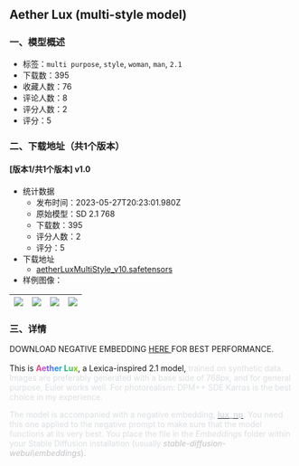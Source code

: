 ## Aether Lux (multi-style model)
### 一、模型概述

- 标签：`multi purpose`, `style`, `woman`, `man`, `2.1`
- 下载数：395
- 收藏人数：76
- 评论人数：8
- 评分人数：2
- 评分：5

### 二、下载地址（共1个版本）

#### [版本1/共1个版本] v1.0

- 统计数据
  - 发布时间：2023-05-27T20:23:01.980Z
  - 原始模型：SD 2.1 768
  - 下载数：395
  - 评分人数：2
  - 评分：5
- 下载地址
  - [aetherLuxMultiStyle_v10.safetensors](https://civitai.com/api/download/models/81037)
- 样例图像：

| <img src="https://image.civitai.com/xG1nkqKTMzGDvpLrqFT7WA/4d68e6c0-cbde-4722-b2d4-83f8fadf52a7/width=450/912584.jpeg" /> | <img src="https://image.civitai.com/xG1nkqKTMzGDvpLrqFT7WA/2f475b3f-9295-43ce-bbda-b40877f16b8f/width=450/1113746.jpeg" /> | <img src="https://image.civitai.com/xG1nkqKTMzGDvpLrqFT7WA/4489e6f6-a6d0-4d46-9e61-b32a11dbb4cb/width=450/912559.jpeg" /> | <img src="https://image.civitai.com/xG1nkqKTMzGDvpLrqFT7WA/6ba49bdf-1bd1-4261-b48d-14e8c2518cb8/width=450/932209.jpeg" /> |
| ---- | ---- | ---- | ---- |


### 三、详情
<p>DOWNLOAD NEGATIVE EMBEDDING <a target="_blank" rel="ugc" href="https://huggingface.co/datasets/joachimsallstrom/lux_np/resolve/main/lux_np.pt">HERE </a>FOR BEST PERFORMANCE.<br /><br />This is <strong><span style="color:rgb(230, 73, 128)">A</span><span style="color:rgb(190, 75, 219)">e</span><span style="color:rgb(121, 80, 242)">t</span><span style="color:rgb(76, 110, 245)">h</span><span style="color:rgb(34, 139, 230)">e</span><span style="color:rgb(21, 170, 191)">r</span> <span style="color:rgb(18, 184, 134)">L</span><span style="color:rgb(64, 192, 87)">u</span><span style="color:rgb(130, 201, 30)">x</span></strong>, a Lexica-inspired 2.1 model, <span style="color:rgb(219, 222, 225)">trained on synthetic data. Images are preferably generated with a base side of 768px, and for general purpose, Euler works well. For photorealism: DPM++ SDE Karras is the best choice in my experience.</span></p><p></p><p><span style="color:rgb(219, 222, 225)">The model is accompanied with a negative embedding, </span><a target="_blank" rel="ugc" href="https://huggingface.co/datasets/joachimsallstrom/lux_np/resolve/main/lux_np.pt"><strong><span style="color:rgb(219, 222, 225)">lux_np</span></strong></a><span style="color:rgb(219, 222, 225)">. You need this one applied to the negative prompt to make sure that the model functions at its very best. You place the file in the </span><em><span style="color:rgb(219, 222, 225)">Embeddings</span></em><span style="color:rgb(219, 222, 225)"> folder within your Stable Diffusion installation (usually </span><em><span style="color:rgb(193, 194, 197)">stable-diffusion-webui\embeddings</span></em><span style="color:rgb(193, 194, 197)">).</span></p>
